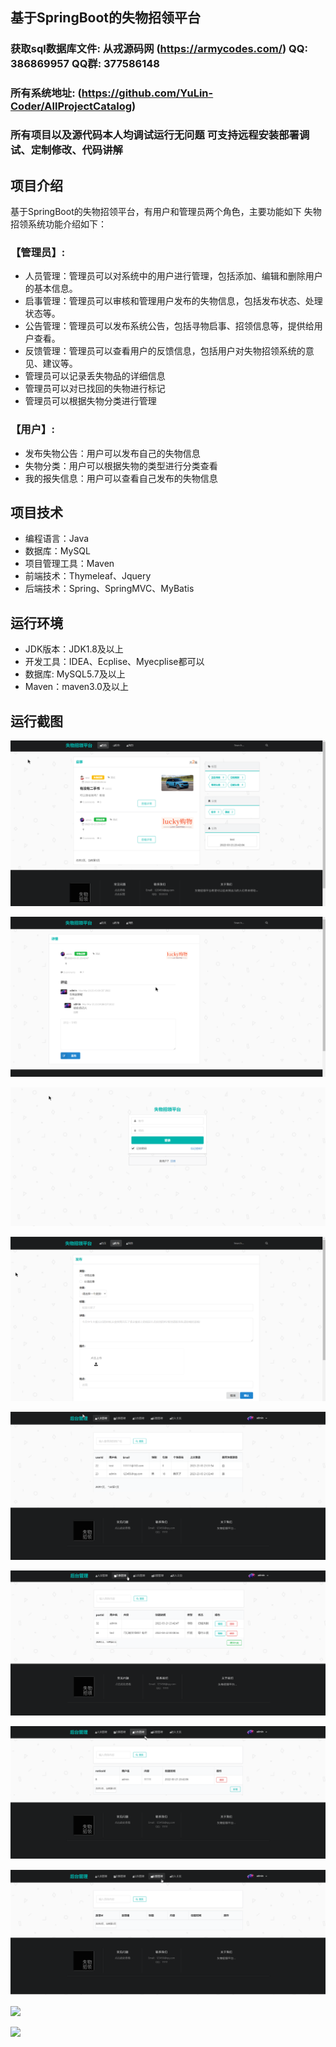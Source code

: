 ## 基于SpringBoot的失物招领平台

###  获取sql数据库文件: 从戎源码网 (https://armycodes.com/) QQ: 386869957 QQ群: 377586148
###  所有系统地址: (https://github.com/YuLin-Coder/AllProjectCatalog) 
###  所有项目以及源代码本人均调试运行无问题 可支持远程安装部署调试、定制修改、代码讲解

## 项目介绍
基于SpringBoot的失物招领平台，有用户和管理员两个角色，主要功能如下
失物招领系统功能介绍如下：

### 【管理员】:
- 人员管理：管理员可以对系统中的用户进行管理，包括添加、编辑和删除用户的基本信息。
- 启事管理：管理员可以审核和管理用户发布的失物信息，包括发布状态、处理状态等。
- 公告管理：管理员可以发布系统公告，包括寻物启事、招领信息等，提供给用户查看。
- 反馈管理：管理员可以查看用户的反馈信息，包括用户对失物招领系统的意见、建议等。
- 管理员可以记录丢失物品的详细信息
- 管理员可以对已找回的失物进行标记
- 管理员可以根据失物分类进行管理

### 【用户】:
- 发布失物公告：用户可以发布自己的失物信息
- 失物分类：用户可以根据失物的类型进行分类查看
- 我的报失信息：用户可以查看自己发布的失物信息

## 项目技术
- 编程语言：Java
- 数据库：MySQL
- 项目管理工具：Maven
- 前端技术：Thymeleaf、Jquery
- 后端技术：Spring、SpringMVC、MyBatis

## 运行环境
- JDK版本：JDK1.8及以上
- 开发工具：IDEA、Ecplise、Myecplise都可以
- 数据库: MySQL5.7及以上
- Maven：maven3.0及以上

## 运行截图
![](screenshot/1.png)

![](screenshot/2.png)

![](screenshot/3.png)

![](screenshot/4.png)

![](screenshot/5.png)

![](screenshot/6.png)

![](screenshot/7.png)

![](screenshot/8.png)

![](screenshot/9.png)

![](screenshot/10.png)